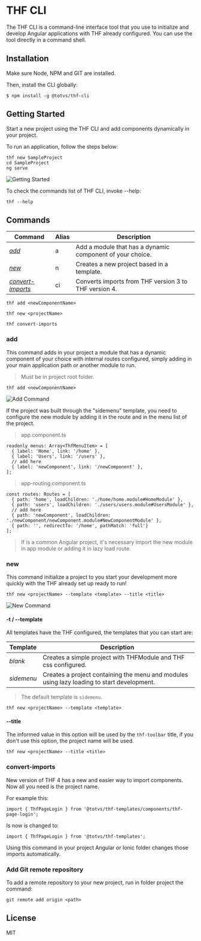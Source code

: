 # THF CLI

The THF CLI is a command-line interface tool that you use to initialize and develop Angular applications with THF already configured.
You can use the tool directly in a command shell.

## Installation

Make sure Node, NPM and GIT are installed.

Then, install the CLI globally:

```
$ npm install -g @totvs/thf-cli
```

## Getting Started

Start a new project using the THF CLI and add components dynamically in your project.

To run an application, follow the steps below:

```
thf new SampleProject
cd SampleProject
ng serve
```

![Getting Started](https://media.giphy.com/media/3FbGebspps6pxlIUFr/giphy.gif)

To check the commands list of THF CLI, invoke --help:

```
thf --help
```

## Commands

Command | Alias | Description
--- | --- | ---
*[add](#add)* | a | Add a module that has a dynamic component of your choice.
*[new](#new)* | n | Creates a new project based in a template.
*[convert-imports](#convert-imports)* | ci | Converts imports from THF version 3 to THF version 4.

```
thf add <newComponentName>
```

```
thf new <projectName>
```


```
thf convert-imports
```

### add

This command adds in your project a module that has a dynamic component of your choice with internal routes configured, simply adding in your main application path or another module to run.

> Must be in project root folder.

```
thf add <newComponentName>
```

![Add Command](https://media.giphy.com/media/ksb6TvzeH4dcDSRMi8/giphy.gif)

If the project was built through the "sidemenu" template, you need to configure the new module by adding it in the route and in the menu list of the project.

> app.component.ts
```
readonly menus: Array<ThfMenuItem> = [
  { label: 'Home', link: '/home' },
  { label: 'Users', link: '/users' },
  // add here
  { label: 'newComponent', link: '/newComponent' },
];
```

> app-routing.component.ts
```
const routes: Routes = [
  { path: 'home', loadChildren: './home/home.module#HomeModule' },
  { path: 'users', loadChildren: './users/users.module#UsersModule' },
  // add here
  { path: 'newComponent', loadChildren: './newComponent/newComponent.module#NewComponentModule' },
  { path: '', redirectTo: '/home', pathMatch: 'full'}
];
```

> If is a common Angular project, it's necessary import the new module in app module or adding it in lazy load route.

### new

This command initialize a project to you start your development more quickly with the THF already set up ready to run!

```
thf new <projectName> --template <template> --title <title>
```

![New Command](https://media.giphy.com/media/2A3FtMzAVfGQArw5i5/giphy.gif)

#### -t / --template

All templates have the THF configured, the templates that you can start are:

Template | Description
--- | ---
*blank* | Creates a simple project with THFModule and THF css configured.
*sidemenu* | Creates a project containing the menu and modules using lazy loading to start development.

> The default template is `sidemenu`.

```
thf new <projectName> --template <template>
```

#### --title

The informed value in this option will be used by the `thf-toolbar` title, if you don't use this option, the project name will be used.

```
thf new <projectName> --title <title>
```

### convert-imports

New version of THF 4 has a new and easier way to import components. Now all you need is the project name.

For example this:

```
import { ThfPageLogin } from '@totvs/thf-templates/components/thf-page-login';
```

Is now is changed to:

```
import { ThfPageLogin } from '@totvs/thf-templates';
```

Using this command in your project Angular or Ionic folder changes those imports automatically.

### Add Git remote repository

To add a remote repository to your new project, run in folder project the command:

```
git remote add origin <path>
```

## License

MIT